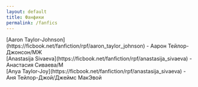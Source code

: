 ```yaml
---
layout: default
title: Фанфики
permalink: /fanfics
---
```


<div>[Aaron Taylor-Johnson](https://ficbook.net/fanfiction/rpf/aaron_taylor_johnson) - Аарон Тейлор-Джонсон/МЖ</div>
<div>[Anastasija Sivaeva](https://ficbook.net/fanfiction/rpf/anastasija_sivaeva) - Анастасия Сиваева/М</div>
<div>[Anya Taylor-Joy](https://ficbook.net/fanfiction/rpf/anastasija_sivaeva) - Аня Тейлор-Джой/Джеймс МакЭвой</div>
